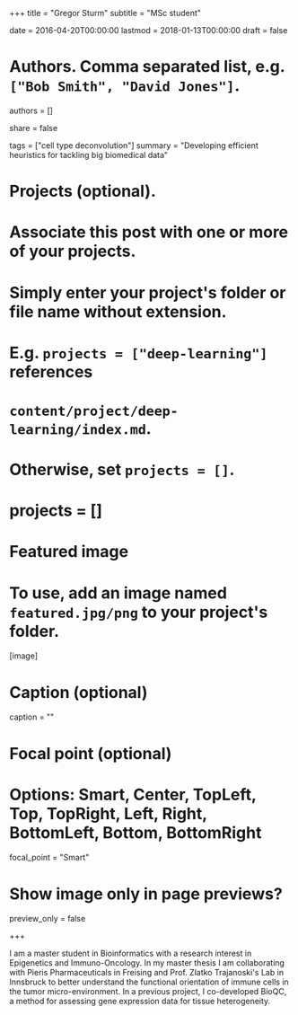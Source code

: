 +++
  title = "Gregor Sturm"
  subtitle = "MSc student"
  
  date = 2016-04-20T00:00:00
  lastmod = 2018-01-13T00:00:00
  draft = false
  
  # Authors. Comma separated list, e.g. `["Bob Smith", "David Jones"]`.
  authors = []
  
  share = false
  
  tags = ["cell type deconvolution"]
  summary = "Developing efficient heuristics for tackling big biomedical data"
  
  # Projects (optional).
  #   Associate this post with one or more of your projects.
  #   Simply enter your project's folder or file name without extension.
  #   E.g. `projects = ["deep-learning"]` references 
  #   `content/project/deep-learning/index.md`.
  #   Otherwise, set `projects = []`.
  # projects = []
  
  # Featured image
  # To use, add an image named `featured.jpg/png` to your project's folder. 
  [image]
  
  # Caption (optional)
  caption = ""
  
  # Focal point (optional)
  # Options: Smart, Center, TopLeft, Top, TopRight, Left, Right, BottomLeft, Bottom, BottomRight
  focal_point = "Smart"
  
  # Show image only in page previews?
  preview_only = false
  
+++
    
I am a master student in Bioinformatics with a research interest in Epigenetics and Immuno-Oncology. In my master thesis I am collaborating with Pieris Pharmaceuticals in Freising and Prof. Zlatko Trajanoski's Lab in Innsbruck to better understand the functional orientation of immune cells in the tumor micro-environment. In a previous project, I co-developed BioQC, a method for assessing gene expression data for tissue heterogeneity.